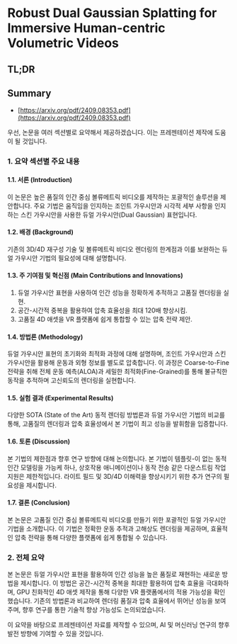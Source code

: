 # Robust Dual Gaussian Splatting for Immersive Human-centric Volumetric Videos
## TL;DR
## Summary
- [https://arxiv.org/pdf/2409.08353.pdf](https://arxiv.org/pdf/2409.08353.pdf)

우선, 논문을 여러 섹션별로 요약해서 제공하겠습니다. 이는 프레젠테이션 제작에 도움이 될 것입니다.

### 1. 요약 섹션별 주요 내용

#### 1.1. 서론 (Introduction)
이 논문은 높은 품질의 인간 중심 볼류메트릭 비디오를 제작하는 포괄적인 솔루션을 제안합니다. 주요 기법은 움직임을 인지하는 조인트 가우시안과 시각적 세부 사항을 인지하는 스킨 가우시안을 사용한 듀얼 가우시안(Dual Gaussian) 표현입니다.

#### 1.2. 배경 (Background)
기존의 3D/4D 재구성 기술 및 볼류메트릭 비디오 렌더링의 한계점과 이를 보완하는 듀얼 가우시안 기법의 필요성에 대해 설명합니다.

#### 1.3. 주 기여점 및 혁신점 (Main Contributions and Innovations)
1. 듀얼 가우시안 표현을 사용하여 인간 성능을 정확하게 추적하고 고품질 렌더링을 실현.
2. 공간-시간적 중복을 활용하여 압축 효율성을 최대 120배 향상시킴.
3. 고품질 4D 애셋을 VR 플랫폼에 쉽게 통합할 수 있는 압축 전략 제안.

#### 1.4. 방법론 (Methodology)
듀얼 가우시안 표현의 초기화와 최적화 과정에 대해 설명하며, 조인트 가우시안과 스킨 가우시안을 활용해 운동과 외형 정보를 별도로 압축합니다. 이 과정은 Coarse-to-Fine 전략을 취해 전체 운동 예측(ALOA)과 세밀한 최적화(Fine-Grained)를 통해 불규칙한 동작을 추적하며 고신뢰도의 렌더링을 실현합니다.

#### 1.5. 실험 결과 (Experimental Results)
다양한 SOTA (State of the Art) 동적 렌더링 방법론과 듀얼 가우시안 기법의 비교를 통해, 고품질의 렌더링과 압축 효율성에서 본 기법이 최고 성능을 발휘함을 입증합니다.

#### 1.6. 토론 (Discussion)
본 기법의 제한점과 향후 연구 방향에 대해 논의합니다. 본 기법이 템플릿-이 없는 동적 인간 모델링을 가능케 하나, 상호작용 애니메이션이나 동작 전송 같은 다운스트림 작업 지원은 제한적입니다. 라이트 필드 및 3D/4D 이해력을 향상시키기 위한 추가 연구의 필요성을 제시합니다.

#### 1.7. 결론 (Conclusion)
본 논문은 고품질 인간 중심 볼류메트릭 비디오를 만들기 위한 포괄적인 듀얼 가우시안 기법을 소개합니다. 이 기법은 정확한 운동 추적과 고해상도 렌더링을 제공하며, 효율적인 압축 전략을 통해 다양한 플랫폼에 쉽게 통합될 수 있습니다.

### 2. 전체 요약

본 논문은 듀얼 가우시안 표현을 활용하여 인간 성능을 높은 품질로 재현하는 새로운 방법을 제시합니다. 이 방법은 공간-시간적 중복을 최대한 활용하여 압축 효율을 극대화하며, GPU 친화적인 4D 애셋 제작을 통해 다양한 VR 플랫폼에서의 적용 가능성을 확인했습니다. 기존의 방법론과 비교하여 렌더링 품질과 압축 효율에서 뛰어난 성능을 보여주며, 향후 연구를 통한 기술적 향상 가능성도 논의되었습니다.

이 요약을 바탕으로 프레젠테이션 자료를 제작할 수 있으며, AI 및 머신러닝 연구의 향후 발전 방향에 기여할 수 있을 것입니다.